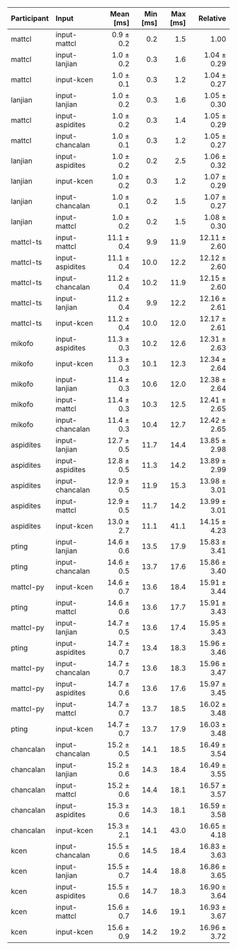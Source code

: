 | Participant | Input | Mean [ms] | Min [ms] | Max [ms] | Relative |
|:---|:---|---:|---:|---:|---:|
| mattcl | input-mattcl | 0.9 ± 0.2 | 0.2 | 1.5 | 1.00 |
| mattcl | input-lanjian | 1.0 ± 0.2 | 0.3 | 1.6 | 1.04 ± 0.29 |
| mattcl | input-kcen | 1.0 ± 0.1 | 0.3 | 1.2 | 1.04 ± 0.27 |
| lanjian | input-lanjian | 1.0 ± 0.2 | 0.3 | 1.6 | 1.05 ± 0.30 |
| mattcl | input-aspidites | 1.0 ± 0.2 | 0.3 | 1.4 | 1.05 ± 0.29 |
| mattcl | input-chancalan | 1.0 ± 0.1 | 0.3 | 1.2 | 1.05 ± 0.27 |
| lanjian | input-aspidites | 1.0 ± 0.2 | 0.2 | 2.5 | 1.06 ± 0.32 |
| lanjian | input-kcen | 1.0 ± 0.2 | 0.3 | 1.2 | 1.07 ± 0.29 |
| lanjian | input-chancalan | 1.0 ± 0.1 | 0.2 | 1.5 | 1.07 ± 0.27 |
| lanjian | input-mattcl | 1.0 ± 0.2 | 0.2 | 1.5 | 1.08 ± 0.30 |
| mattcl-ts | input-mattcl | 11.1 ± 0.4 | 9.9 | 11.9 | 12.11 ± 2.60 |
| mattcl-ts | input-aspidites | 11.1 ± 0.4 | 10.0 | 12.2 | 12.12 ± 2.60 |
| mattcl-ts | input-chancalan | 11.2 ± 0.4 | 10.2 | 11.9 | 12.15 ± 2.60 |
| mattcl-ts | input-lanjian | 11.2 ± 0.4 | 9.9 | 12.2 | 12.16 ± 2.61 |
| mattcl-ts | input-kcen | 11.2 ± 0.4 | 10.0 | 12.0 | 12.17 ± 2.61 |
| mikofo | input-aspidites | 11.3 ± 0.3 | 10.2 | 12.6 | 12.31 ± 2.63 |
| mikofo | input-kcen | 11.3 ± 0.3 | 10.1 | 12.3 | 12.34 ± 2.64 |
| mikofo | input-lanjian | 11.4 ± 0.3 | 10.6 | 12.0 | 12.38 ± 2.64 |
| mikofo | input-mattcl | 11.4 ± 0.3 | 10.3 | 12.5 | 12.41 ± 2.65 |
| mikofo | input-chancalan | 11.4 ± 0.3 | 10.4 | 12.7 | 12.42 ± 2.65 |
| aspidites | input-lanjian | 12.7 ± 0.5 | 11.7 | 14.4 | 13.85 ± 2.98 |
| aspidites | input-aspidites | 12.8 ± 0.5 | 11.3 | 14.2 | 13.89 ± 2.99 |
| aspidites | input-chancalan | 12.9 ± 0.5 | 11.9 | 15.3 | 13.98 ± 3.01 |
| aspidites | input-mattcl | 12.9 ± 0.5 | 11.7 | 14.2 | 13.99 ± 3.01 |
| aspidites | input-kcen | 13.0 ± 2.7 | 11.1 | 41.1 | 14.15 ± 4.23 |
| pting | input-lanjian | 14.6 ± 0.6 | 13.5 | 17.9 | 15.83 ± 3.41 |
| pting | input-chancalan | 14.6 ± 0.5 | 13.7 | 17.6 | 15.86 ± 3.40 |
| mattcl-py | input-kcen | 14.6 ± 0.7 | 13.6 | 18.4 | 15.91 ± 3.44 |
| pting | input-mattcl | 14.6 ± 0.6 | 13.6 | 17.7 | 15.91 ± 3.43 |
| mattcl-py | input-lanjian | 14.7 ± 0.5 | 13.6 | 17.4 | 15.95 ± 3.43 |
| pting | input-aspidites | 14.7 ± 0.7 | 13.4 | 18.3 | 15.96 ± 3.46 |
| mattcl-py | input-chancalan | 14.7 ± 0.7 | 13.6 | 18.3 | 15.96 ± 3.47 |
| mattcl-py | input-aspidites | 14.7 ± 0.6 | 13.6 | 17.6 | 15.97 ± 3.45 |
| mattcl-py | input-mattcl | 14.7 ± 0.7 | 13.7 | 18.5 | 16.02 ± 3.48 |
| pting | input-kcen | 14.7 ± 0.7 | 13.7 | 17.9 | 16.03 ± 3.48 |
| chancalan | input-chancalan | 15.2 ± 0.5 | 14.1 | 18.5 | 16.49 ± 3.54 |
| chancalan | input-lanjian | 15.2 ± 0.6 | 14.3 | 18.4 | 16.49 ± 3.55 |
| chancalan | input-mattcl | 15.2 ± 0.6 | 14.4 | 18.1 | 16.57 ± 3.57 |
| chancalan | input-aspidites | 15.3 ± 0.6 | 14.3 | 18.1 | 16.59 ± 3.58 |
| chancalan | input-kcen | 15.3 ± 2.1 | 14.1 | 43.0 | 16.65 ± 4.18 |
| kcen | input-chancalan | 15.5 ± 0.6 | 14.5 | 18.4 | 16.83 ± 3.63 |
| kcen | input-lanjian | 15.5 ± 0.7 | 14.4 | 18.8 | 16.86 ± 3.65 |
| kcen | input-aspidites | 15.5 ± 0.6 | 14.7 | 18.3 | 16.90 ± 3.64 |
| kcen | input-mattcl | 15.6 ± 0.7 | 14.6 | 19.1 | 16.93 ± 3.67 |
| kcen | input-kcen | 15.6 ± 0.9 | 14.2 | 19.2 | 16.96 ± 3.72 |
